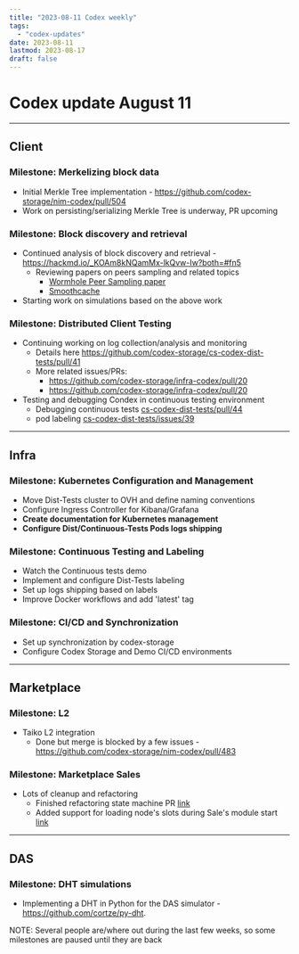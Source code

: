 ```yaml
---
title: "2023-08-11 Codex weekly"
tags:
  - "codex-updates"
date: 2023-08-11
lastmod: 2023-08-17
draft: false
---
```



# Codex update August 11

---
## Client

### Milestone: Merkelizing block data

- Initial Merkle Tree implementation - https://github.com/codex-storage/nim-codex/pull/504
- Work on persisting/serializing Merkle Tree is underway, PR upcoming

### Milestone: Block discovery and retrieval

- Continued analysis of block discovery and retrieval - https://hackmd.io/_KOAm8kNQamMx-lkQvw-Iw?both=#fn5
  - Reviewing papers on peers sampling and related topics
    - [Wormhole Peer Sampling paper](http://publicatio.bibl.u-szeged.hu/3895/1/p2p13.pdf)
    - [Smoothcache](https://dl.acm.org/doi/10.1145/2713168.2713182)
- Starting work on simulations based on the above work

### Milestone: Distributed Client Testing

- Continuing working on log collection/analysis and monitoring
  - Details here https://github.com/codex-storage/cs-codex-dist-tests/pull/41
  - More related issues/PRs:
    - https://github.com/codex-storage/infra-codex/pull/20
    - https://github.com/codex-storage/infra-codex/pull/20
- Testing and debugging Condex in continuous testing environment
  - Debugging continuous tests [cs-codex-dist-tests/pull/44](https://github.com/codex-storage/cs-codex-dist-tests/pull/44)
  - pod labeling [cs-codex-dist-tests/issues/39](https://github.com/codex-storage/cs-codex-dist-tests/issues/39)

---
## Infra

### Milestone: Kubernetes Configuration and Management
- Move Dist-Tests cluster to OVH and define naming conventions
- Configure Ingress Controller for Kibana/Grafana
- **Create documentation for Kubernetes management**
- **Configure Dist/Continuous-Tests Pods logs shipping**

### Milestone: Continuous Testing and Labeling
- Watch the Continuous tests demo
- Implement and configure Dist-Tests labeling
- Set up logs shipping based on labels
- Improve Docker workflows and add 'latest' tag

### Milestone: CI/CD and Synchronization
- Set up synchronization by codex-storage
- Configure Codex Storage and Demo CI/CD environments

---
## Marketplace

### Milestone: L2

- Taiko L2 integration
  - Done but merge is blocked by a few issues - https://github.com/codex-storage/nim-codex/pull/483

### Milestone: Marketplace Sales

- Lots of cleanup and refactoring
  - Finished refactoring state machine PR [link](https://github.com/codex-storage/nim-codex/pull/469)
  - Added support for loading node's slots during Sale's module start [link](https://github.com/codex-storage/nim-codex/pull/510)

---
## DAS

### Milestone: DHT simulations

- Implementing a DHT in Python for the DAS simulator - https://github.com/cortze/py-dht.


NOTE: Several people are/where out during the last few weeks, so some milestones are paused until they are back